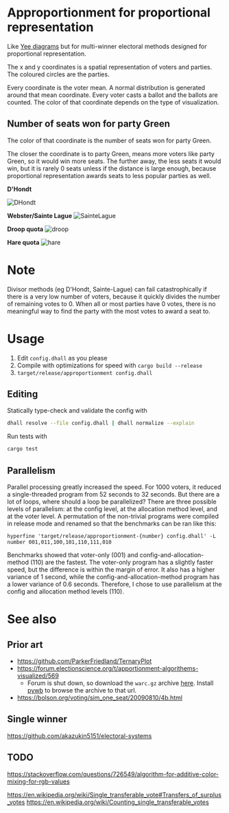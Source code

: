 # Approportionment for proportional representation

Like [Yee diagrams](http://zesty.ca/voting/sim/) but for multi-winner electoral methods designed for proportional representation.

The x and y coordinates is a spatial representation of voters and parties. The coloured circles are the parties.

Every coordinate is the voter mean. A normal distribution is generated around that mean coordinate. Every voter casts a ballot and the ballots are counted. The color of that coordinate depends on the type of visualization.

## Number of seats won for party Green

The color of that coordinate is the number of seats won for party Green.

The closer the coordinate is to party Green, means more voters like party Green, so it would win more seats. The further away, the less seats it would win, but it is rarely 0 seats unless if the distance is large enough, because proportional representation awards seats to less popular parties as well.

**D'Hondt**

![DHondt](examples/number-of-seats/DHondt.png)

**Webster/Sainte Lague**
![SainteLague](examples/number-of-seats/SainteLague.png)

**Droop quota**
![droop](examples/number-of-seats/droop.png)

**Hare quota**
![hare](examples/number-of-seats/hare.png)

# Note
Divisor methods (eg D'Hondt, Sainte-Lague) can fail catastrophically if there is a very low number of voters, because it quickly divides the number of remaining votes to 0. When all or most parties have 0 votes, there is no meaningful way to find the party with the most votes to award a seat to.

# Usage

1. Edit `config.dhall` as you please
2. Compile with optimizations for speed with `cargo build --release`
3. `target/release/approportionment config.dhall`

## Editing

Statically type-check and validate the config with

```sh
dhall resolve --file config.dhall | dhall normalize --explain
```

Run tests with

```sh
cargo test
```

## Parallelism

Parallel processing greatly increased the speed. For 1000 voters, it reduced a single-threaded program from 52 seconds to 32 seconds. But there are a lot of loops, where should a loop be parallelized? There are three possible levels of parallelism: at the config level, at the allocation method level, and at the voter level. A permutation of the non-trivial programs were compiled in release mode and renamed so that the benchmarks can be ran like this:

`hyperfine 'target/release/approportionment-{number} config.dhall' -L number 001,011,100,101,110,111,010`

Benchmarks showed that voter-only (001) and config-and-allocation-method (110) are the fastest. The voter-only program has a slightly faster speed, but the difference is within the margin of error. It also has a higher variance of 1 second, while the config-and-allocation-method program has a lower variance of 0.6 seconds. Therefore, I chose to use parallelism at the config and allocation method levels (110).

# See also
## Prior art

* https://github.com/ParkerFriedland/TernaryPlot
* https://forum.electionscience.org/t/apportionment-algorithems-visualized/569
    * Forum is shut down, so download the `warc.gz` archive [here](https://archive.org/details/forum.electionscience.org_20200626). Install [pywb](https://github.com/Webrecorder/pywb) to browse the archive to that url.
* https://bolson.org/voting/sim_one_seat/20090810/4b.html

## Single winner

https://github.com/akazukin5151/electoral-systems

## TODO

https://stackoverflow.com/questions/726549/algorithm-for-additive-color-mixing-for-rgb-values

https://en.wikipedia.org/wiki/Single_transferable_vote#Transfers_of_surplus_votes
https://en.wikipedia.org/wiki/Counting_single_transferable_votes
